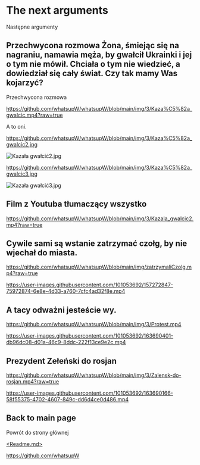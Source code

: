 # The next arguments

Następne argumenty

## Przechwycona rozmowa Żona, śmiejąc się na nagraniu, namawia męża, by gwałcił Ukrainki i jej o tym nie mówił. Chciała o tym nie wiedzieć, a dowiedział się cały świat. Czy tak mamy Was kojarzyć?

Przechwycona rozmowa 

https://github.com/whatsupW/whatsupW/blob/main/img/3/Kaza%C5%82a_gwalcic.mp4?raw=true

A to oni.

https://github.com/whatsupW/whatsupW/blob/main/img/3/Kaza%C5%82a_gwalcic2.jpg

![Kazała gwałcić2.jpg](https://github.com/whatsupW/whatsupW/blob/main/img/3/Kaza%C5%82a_gwalcic2.jpg)

https://github.com/whatsupW/whatsupW/blob/main/img/3/Kaza%C5%82a_gwalcic3.jpg

![Kazała gwałcić3.jpg](https://github.com/whatsupW/whatsupW/blob/main/img/3/Kaza%C5%82a_gwalcic3.jpg)

## Film z Youtuba tłumaczący wszystko 
https://github.com/whatsupW/whatsupW/blob/main/img/3/Kazala_gwalcic2.mp4?raw=true

## Cywile sami są wstanie zatrzymać czołg, by nie wjechał do miasta.

https://github.com/whatsupW/whatsupW/blob/main/img/zatrzymaliCzolg.mp4?raw=true

https://user-images.githubusercontent.com/101053692/157272847-75972874-6e8e-4d33-a760-7cfc4ad32f8e.mp4

## A tacy odważni jesteście wy.

https://github.com/whatsupW/whatsupW/blob/main/img/3/Protest.mp4

https://user-images.githubusercontent.com/101053692/163690401-db96dc08-d01a-46c9-8ddc-222f13ce9e2c.mp4



## Prezydent Zełeński do rosjan

https://github.com/whatsupW/whatsupW/blob/main/img/3/Zalensk-do-rosjan.mp4?raw=true

https://user-images.githubusercontent.com/101053692/163690166-58f55375-4702-4607-849c-dd6d4ce0d486.mp4




## Back to main page
Powrót do strony głównej

[<Readme.md>](<https://github.com/whatsupW/whatsupW>)

https://github.com/whatsupW
